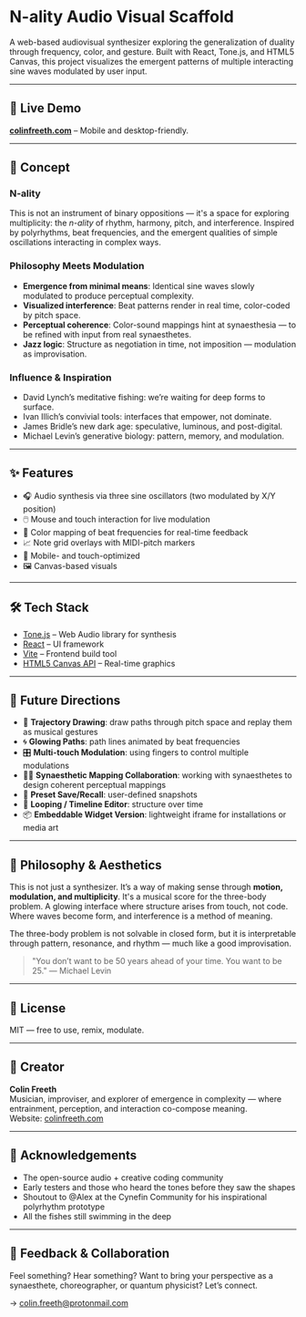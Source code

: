 # N-ality Audio Visual Scaffold

A web-based audiovisual synthesizer exploring the generalization of duality through frequency, color, and gesture. Built with React, Tone.js, and HTML5 Canvas, this project visualizes the emergent patterns of multiple interacting sine waves modulated by user input.

---

## 🚀 Live Demo

**[colinfreeth.com](https://colinfreeth.com)** – Mobile and desktop-friendly.

---

## 🎯 Concept

### N-ality

This is not an instrument of binary oppositions — it's a space for exploring multiplicity: the *n-ality* of rhythm, harmony, pitch, and interference. Inspired by polyrhythms, beat frequencies, and the emergent qualities of simple oscillations interacting in complex ways.

### Philosophy Meets Modulation

- **Emergence from minimal means**: Identical sine waves slowly modulated to produce perceptual complexity.
- **Visualized interference**: Beat patterns render in real time, color-coded by pitch space.
- **Perceptual coherence**: Color-sound mappings hint at synaesthesia — to be refined with input from real synaesthetes.
- **Jazz logic**: Structure as negotiation in time, not imposition — modulation as improvisation.

### Influence & Inspiration

- David Lynch’s meditative fishing: we’re waiting for deep forms to surface.
- Ivan Illich’s convivial tools: interfaces that empower, not dominate.
- James Bridle’s new dark age: speculative, luminous, and post-digital.
- Michael Levin’s generative biology: pattern, memory, and modulation.

---

## ✨ Features

- 🎧 Audio synthesis via three sine oscillators (two modulated by X/Y position)
- 🖱️ Mouse and touch interaction for live modulation
- 🎨 Color mapping of beat frequencies for real-time feedback
- 📈 Note grid overlays with MIDI-pitch markers
- 📱 Mobile- and touch-optimized
- 🖼️ Canvas-based visuals

---

## 🛠️ Tech Stack

- [Tone.js](https://tonejs.github.io/) – Web Audio library for synthesis
- [React](https://reactjs.org/) – UI framework
- [Vite](https://vitejs.dev/) – Frontend build tool
- [HTML5 Canvas API](https://developer.mozilla.org/en-US/docs/Web/API/Canvas_API) – Real-time graphics

---

## 🌱 Future Directions

- 🧭 **Trajectory Drawing**: draw paths through pitch space and replay them as musical gestures
- 🌀 **Glowing Paths**: path lines animated by beat frequencies
- 🎛️ **Multi-touch Modulation**: using fingers to control multiple modulations
- 🧑‍🎨 **Synaesthetic Mapping Collaboration**: working with synaesthetes to design coherent perceptual mappings
- 💾 **Preset Save/Recall**: user-defined snapshots
- 🔄 **Looping / Timeline Editor**: structure over time
- 📦 **Embeddable Widget Version**: lightweight iframe for installations or media art

---

## 🧠 Philosophy & Aesthetics

This is not just a synthesizer. It’s a way of making sense through **motion, modulation, and multiplicity**. It's a musical score for the three-body problem. A glowing interface where structure arises from touch, not code. Where waves become form, and interference is a method of meaning.

The three-body problem is not solvable in closed form, but it is interpretable through pattern, resonance, and rhythm — much like a good improvisation.

> "You don’t want to be 50 years ahead of your time. You want to be 25."
> — Michael Levin

---

## 📜 License

MIT — free to use, remix, modulate.

---

## 👤 Creator

**Colin Freeth**\
Musician, improviser, and explorer of emergence in complexity — where entrainment, perception, and interaction co-compose meaning.\
Website: [colinfreeth.com](https://colinfreeth.com)

---

## 🙏 Acknowledgements

- The open-source audio + creative coding community
- Early testers and those who heard the tones before they saw the shapes
- Shoutout to @Alex at the Cynefin Community for his inspirational polyrhythm prototype
- All the fishes still swimming in the deep

---

## 💬 Feedback & Collaboration

Feel something? Hear something? Want to bring your perspective as a synaesthete, choreographer, or quantum physicist? Let’s connect.

→ [colin.freeth@protonmail.com](mailto\:colin.freeth@protonmail.com)
